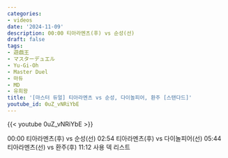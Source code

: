 ```yaml
---
categories:
- videos
date: '2024-11-09'
description: 00:00 티아라멘츠(후) vs 순성(선)
draft: false
tags:
- 遊戯王
- マスターデュエル
- Yu-Gi-Oh
- Master Duel
- 마듀
- MD
- 유희왕
title: '[마스터 듀얼] 티아라멘츠 vs 순성, 다이놀피어, 환주 [스탠다드]'
youtube_id: 0uZ_vNRiYbE
---
```



{{< youtube 0uZ_vNRiYbE >}}

00:00 티아라멘츠(후) vs 순성(선)
02:54 티아라멘츠(후) vs 다이놀피어(선)
05:44 티아라멘츠(선) vs 환주(후)
11:12 사용 덱 리스트
